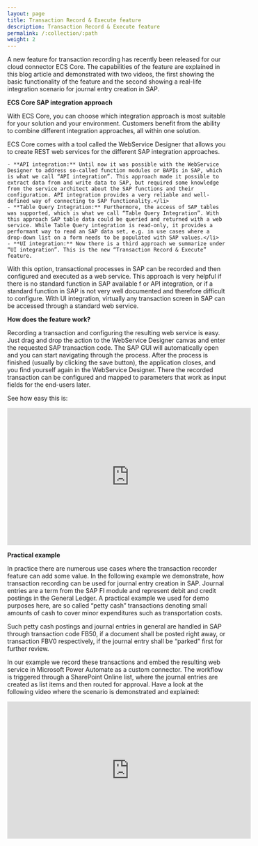 ```yaml
---
layout: page
title: Transaction Record & Execute feature 
description: Transaction Record & Execute feature 
permalink: /:collection/:path
weight: 2
---
```


A new feature for transaction recording has recently been released for our cloud connector ECS Core.
The capabilities of the feature are explained in this blog article and demonstrated with two videos, the first showing the basic functionality of 
the feature and the second showing a real-life integration scenario for journal entry creation in SAP.

**ECS Core SAP integration approach**

With ECS Core, you can choose which integration approach is most suitable for your solution and your environment. Customers benefit from the ability to combine different integration approaches, all within one solution.

ECS Core comes with a tool called the WebService Designer that allows you to create REST web services for the different SAP integration approaches.

	- **API integration:** Until now it was possible with the WebService Designer to address so-called function modules or BAPIs in SAP, which is what we call “API integration”. This approach made it possible to extract data from and write data to SAP, but required some knowledge from the service architect about the SAP functions and their configuration. API integration provides a very reliable and well-defined way of connecting to SAP functionality.</li>
	- **Table Query Integration:** Furthermore, the access of SAP tables was supported, which is what we call “Table Query Integration”. With this approach SAP table data could be queried and returned with a web service. While Table Query integration is read-only, it provides a performant way to read an SAP data set, e.g. in use cases where a drop-down list on a form needs to be populated with SAP values.</li>
	- **UI integration:** Now there is a third approach we summarize under “UI integration”. This is the new “Transaction Record & Execute” feature.

With this option, transactional processes in SAP can be recorded and then configured and executed as a web service. This approach is very helpful if there is no standard function in SAP available f
or API integration, or if a standard function in SAP is not very well documented and therefore difficult to configure. With UI integration, virtually any transaction screen in SAP can be accessed through a standard web service.

**How does the feature work?**

Recording a transaction and configuring the resulting web service is easy. Just drag and drop the action to the WebService Designer canvas and enter the requested SAP transaction code. 
The SAP GUI will automatically open and you can start navigating through the process. After the process is finished (usually by clicking the save button), the application closes, and you find yourself again in the 
WebService Designer. There the recorded transaction can be configured and mapped to parameters that work as input fields for the end-users later.

See how easy this is:

  <iframe width="560" height="315" 
src="https://youtu.be/A5sELnaxnD8" 
frameborder="0" 
allow="accelerometer; autoplay; clipboard-write; encrypted-media; gyroscope; picture-in-picture" 
allowfullscreen></iframe>

**Practical example**

In practice there are numerous use cases where the transaction recorder feature can add some value. In the following example we demonstrate, how transaction recording can be used for journal entry creation in SAP.
Journal entries are a term from the SAP FI module and represent debit and credit postings in the General Ledger. A practical example we used for demo purposes here, are so called “petty cash” transactions denoting small amounts of cash to cover minor expenditures such as transportation costs.

Such petty cash postings and journal entries in general are handled in SAP through transaction code FB50, if a document shall be posted right away, or transaction FBV0 respectively, if the journal entry shall be “parked” first for further review.

In our example we record these transactions and embed the resulting web service in Microsoft Power Automate as a custom connector. The workflow is triggered through a SharePoint Online list, where the journal entries are created as list items and then routed for approval. Have a look at the following video where the scenario is demonstrated and explained:

  <iframe width="560" height="315" 
src="https://youtu.be/vXjYmYgiazI" 
frameborder="0" 
allow="accelerometer; autoplay; clipboard-write; encrypted-media; gyroscope; picture-in-picture" 
allowfullscreen></iframe>